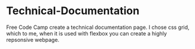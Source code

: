 # Technical-Documentation

 Free Code Camp create a technical documentation page. I chose css grid, which to me, when it is used with flexbox you can create a highly repsonsive webpage.
